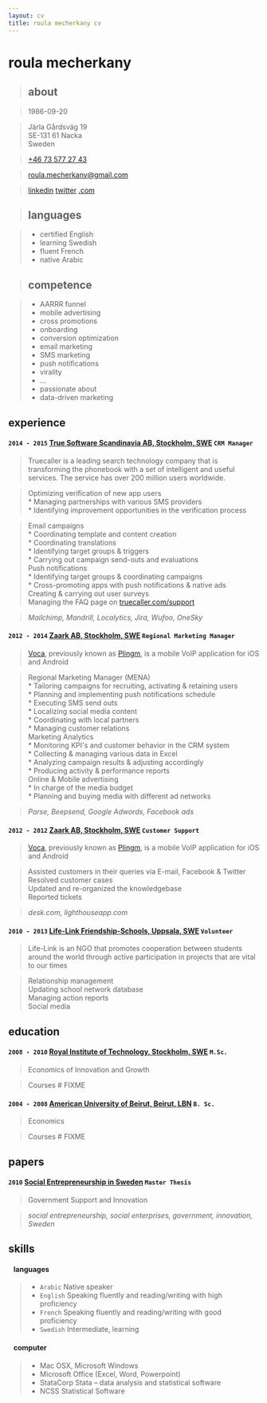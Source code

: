 ```yaml
---
layout: cv
title: roula mecherkany cv
---
```

<!--<div id="timeline-wrapper">
<div id="timeline" class="modal hide fade" tabindex="-1" role="dialog">
  <div class="modal-body">
    <iframe src='http://cdn.knightlab.com/libs/timeline/latest/embed/index.html?source=0AgnBrIpF5CiOdFBzMnNGMV9qX2tlQjFMVlJEN1M2cFE&font=Rancho-Gudea&maptype=HYBRID&lang=en&start_at_end=true&hash_bookmark=true&gmap_key=AIzaSyDF7hA7nubc497Nus0XUQtbHE79IfFSVmE&height=650' width='100%' height='650' frameborder='0'></iframe>
  </div>
</div>

<center><a href="#timeline" role="button" class="btn" data-toggle="modal">click for an interactive timeline of</a></center>
</div>-->

# **roula** mecherkany



> ## about

> 1986-09-20

> Järla Gårdsväg 19<br>
> SE-131 61 Nacka<br>
> Sweden

> <a href="tel:+46 73 577 27 43">+46 73 577 27 43</a>

> roula.mecherkany@gmail.com

> [linkedin](http://se.linkedin.com/in/andreineculau)
> [twitter](https://twitter.com/rou1a)
> [.com](http://roula.mecherkany.com)



> ## languages

> * <span class="more" title="TOEFL iBT">certified</span> English
> * learning Swedish
> * fluent French
> * native Arabic


> ## competence

> * AARRR  funnel
> * mobile advertising
> * cross promotions
> * onboarding
> * conversion optimization
> * email marketing
> * SMS marketing
> * push notifications
> * virality
> * ...
> * passionate about
> * data-driven marketing

<div class="page-break"></div>



## experience

#### `2014 - 2015` **[True Software Scandinavia AB, Stockholm, <accronym title="Sweden">SWE</accronym>](https://www.truecaller.com)** `CRM Manager`
> Truecaller is a leading search technology company that is transforming the phonebook with a set of intelligent and useful services. The service has over 200 million users worldwide.

>
> Optimizing verification of new app users  
> \* Managing partnerships with various SMS providers  
> \* Identifying improvement opportunities in the verification process  

>  
> Email campaigns  
> \* Coordinating template and content creation  
> \* Coordinating translations  
> \* Identifying target groups & triggers  
> \* Carrying out campaign send-outs and evaluations  
> Push notifications  
> \* Identifying target groups & coordinating campaigns  
> \* Cross-promoting apps with push notifications & native ads  
> Creating & carrying out user surveys  
> Managing the FAQ page on [truecaller.com/support](https://www.truecaller.com/support)

> *Mailchimp, Mandrill, Localytics, Jira, Wufoo, OneSky*

#### `2012 - 2014` **[Zaark AB, Stockholm, <accronym title="Sweden">SWE</accronym>](http://www.zaark.com)** `Regional Marketing Manager`
> [Voca](http://www.getvoca.com), previously known as [Plingm](http://www.plingm.com/), is a mobile VoIP application for iOS and Android

> Regional Marketing Manager (MENA)  
> \* Tailoring campaigns for recruiting, activating & retaining users  
> \* Planning and implementing push notifications schedule  
> \* Executing SMS send outs  
> \* Localizing social media content  
> \* Coordinating with local partners  
> \* Managing customer relations  
> Marketing Analytics  
> \* Monitoring KPI's and customer behavior in the CRM system  
> \* Collecting & managing various data in Excel  
> \* Analyzing campaign results & adjusting accordingly  
> \* Producing activity & performance reports  
> Online & Mobile advertising  
> \* In charge of the media budget  
> \* Planning and buying media with different ad networks

> *Parse, Beepsend, Google Adwords, Facebook ads*

#### `2012 - 2012` **[Zaark AB, Stockholm, <accronym title="Sweden">SWE</accronym>](http://www.zaark.com)** `Customer Support`
> [Voca](http://www.getvoca.com), previously known as [Plingm](http://www.plingm.com/), is a mobile VoIP application for iOS and Android

> Assisted customers in their queries via E-mail, Facebook & Twitter  
> Resolved customer cases  
> Updated and re-organized the knowledgebase  
> Reported tickets

> *desk.com, lighthouseapp.com*

#### `2010 - 2013` **[Life-Link Friendship-Schools, Uppsala, <accronym title="Sweden">SWE</accronym>](http://www.life-link.org)** `Volunteer`
> Life-Link is an NGO that promotes cooperation between students around the world through active participation in projects that are vital to our times

> Relationship management  
> Updating school network database  
> Managing action reports  
> Social media



## education

#### `2008 - 2010` **[Royal Institute of Technology, Stockholm, <accronym title="Sweden">SWE</accronym>](http://www.kth.se/en)** `M.Sc.`
> Economics of Innovation and Growth

> Courses # FIXME

#### `2004 - 2008` **[American University of Beirut, Beirut, <accronym title="Lebanon">LBN</accronym>](http://aud.edu.lb)** `B. Sc.`
> Economics

> Courses # FIXME

<div class="page-break"></div>



## papers

#### `2010` **[Social Entrepreneurship in Sweden](papers/master_thesis.pdf)** `Master Thesis`
> Government Support and Innovation

> *social entrepreneurship, social enterprises, government, innovation, Sweden*



## skills

#### ` ` **languages** ` `
> * `Arabic` Native speaker
> * `English` Speaking fluently and reading/writing with high proficiency
> * `French` Speaking fluently and reading/writing with good proficiency
> * `Swedish` Intermediate, learning

#### ` ` **computer** ` `
> * Mac OSX, Microsoft Windows
> * Microsoft Office (Excel, Word, Powerpoint)
> * StataCorp Stata – data analysis and statistical software
> * NCSS Statistical Software
